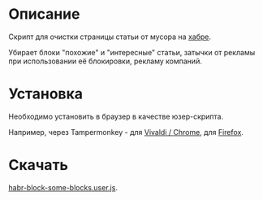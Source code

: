 # Описание

Скрипт для очистки страницы статьи от мусора на [хабре](https://habr.com/).

Убирает блоки "похожие" и "интересные" статьи, затычки от рекламы при использовании её блокировки, рекламу компаний.

# Установка

Необходимо установить в браузер в качестве юзер-скрипта.

Например, через Tampermonkey - для [Vivaldi / Chrome](https://chrome.google.com/webstore/detail/tampermonkey/dhdgffkkebhmkfjojejmpbldmpobfkfo), для [Firefox](https://addons.mozilla.org/en-US/firefox/addon/tampermonkey/).

# Скачать

[habr-block-some-blocks.user.js](https://bitbucket.org/liiws/habr-block-some-blocks/downloads/habr-block-some-blocks.user.js).
